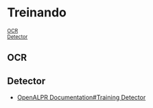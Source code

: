 # Treinando

<sub>[OCR](#ocr)</sub><br>
<sub>[Detector](#detector)</sub><br>

## OCR

## Detector
* [OpenALPR Documentation#Training Detector](https://github.com/mauriciocordeiro/alpr)

<!--stackedit_data:
eyJoaXN0b3J5IjpbLTEyNjY1ODMyMjYsLTE2MzUyNTc1MzMsLT
cwODY4NDQzMV19
-->